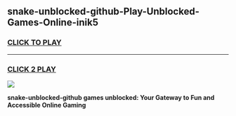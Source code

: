 
## snake-unblocked-github-Play-Unblocked-Games-Online-inik5
<h3>
<a href="https://premium76.site?title=snake-unblocked-github&ref=25A">CLICK TO PLAY</a></h3>
<hr>

<h3>
<a href="https://premium76.site?title=snake-unblocked-github&ref=25A">CLICK 2 PLAY</a>
  
</h3>

<a href="https://premium76.site?title=snake-unblocked-github&ref=25A"><img src="https://clearcache.store/games.png"></a>


**snake-unblocked-github games unblocked: Your Gateway to Fun and Accessible Online Gaming**
